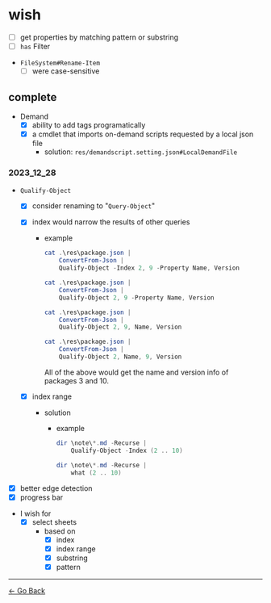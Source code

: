# wish

- [ ] get properties by matching pattern or substring
- [ ] ``has`` Filter
- ``FileSystem#Rename-Item``
  - [ ] were case-sensitive

## complete

- Demand
  - [x] ability to add tags programatically
  - [x] a cmdlet that imports on-demand scripts requested by a local json file
    - solution: ``res/demandscript.setting.json#LocalDemandFile``

### 2023_12_28

- ``Qualify-Object``
  - [x] consider renaming to "``Query-Object``"
  - [x] index would narrow the results of other queries

    - example

      ```powershell
      cat .\res\package.json |
          ConvertFrom-Json |
          Qualify-Object -Index 2, 9 -Property Name, Version
      ```

      ```powershell
      cat .\res\package.json |
          ConvertFrom-Json |
          Qualify-Object 2, 9 -Property Name, Version
      ```

      ```powershell
      cat .\res\package.json |
          ConvertFrom-Json |
          Qualify-Object 2, 9, Name, Version
      ```

      ```powershell
      cat .\res\package.json |
          ConvertFrom-Json |
          Qualify-Object 2, Name, 9, Version
      ```

      All of the above would get the name and version info of
      packages 3 and 10.

  - [x] index range
    - solution
      - example

        ```powershell
        dir \note\*.md -Recurse |
            Qualify-Object -Index (2 .. 10)
        ```

        ```powershell
        dir \note\*.md -Recurse |
            what (2 .. 10)
        ```

- [x] better edge detection
- [x] progress bar
- I wish for
  - [x] select sheets
    - based on
      - [x] index
      - [x] index range
      - [x] substring
      - [x] pattern

---

[← Go Back](../readme.md)

